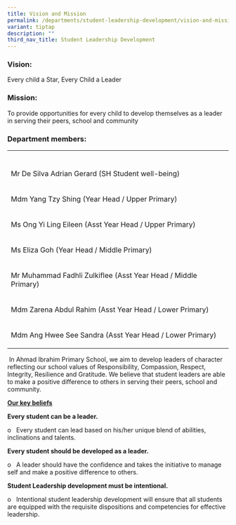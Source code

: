 ```yaml
---
title: Vision and Mission
permalink: /departments/student-leadership-development/vision-and-mission/
variant: tiptap
description: ""
third_nav_title: Student Leadership Development
---
```

<h3><strong>Vision:</strong></h3><p>Every child a Star, Every Child a Leader</p><h3><strong>Mission:</strong></h3><p>To provide opportunities for every child to develop themselves as a leader in serving their peers, school and community</p><h3><strong>Department members:</strong></h3><table><tbody><tr><th rowspan="1" colspan="1"><p></p></th></tr><tr><td rowspan="1" colspan="1"><p>Mr De Silva Adrian Gerard (SH Student well-being)</p></td></tr><tr><td rowspan="1" colspan="1"><p>Mdm Yang Tzy Shing (Year Head / Upper Primary)</p></td></tr><tr><td rowspan="1" colspan="1"><p>Ms Ong Yi Ling Eileen (Asst Year Head / Upper Primary)</p></td></tr><tr><td rowspan="1" colspan="1"><p>Ms Eliza Goh (Year Head / Middle Primary)</p></td></tr><tr><td rowspan="1" colspan="1"><p>Mr Muhammad Fadhli Zulkiflee (Asst Year Head / Middle Primary)</p></td></tr><tr><td rowspan="1" colspan="1"><p>Mdm Zarena Abdul Rahim (Asst Year Head / Lower Primary)</p></td></tr><tr><td rowspan="1" colspan="1"><p>Mdm Ang Hwee See Sandra (Asst Year Head / Lower Primary)</p></td></tr></tbody></table><p></p><p>&nbsp;In Ahmad Ibrahim Primary School, we aim to develop leaders of character reflecting our school values of Responsibility, Compassion, Respect, Integrity, Resilience and Gratitude. We believe that student leaders are able to make a positive difference to others in serving their peers, school and community.</p><p></p><p><strong><u>Our key beliefs</u></strong></p><p><strong>Every student can be a leader.</strong></p><p>o&nbsp;&nbsp; Every student can lead based on his/her unique blend of abilities, inclinations and talents.</p><p><strong>Every student should be developed as a leader.</strong></p><p>o&nbsp;&nbsp; A leader should have the confidence and takes the initiative to manage self and make a positive difference to others.</p><p><strong>Student Leadership development must be intentional.</strong></p><p>o&nbsp;&nbsp; Intentional student leadership development will ensure that all students are equipped with the requisite dispositions and competencies for effective leadership.</p>